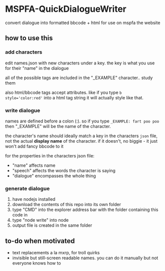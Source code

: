 # MSPFA-QuickDialogueWriter
convert dialogue into formatted bbcode + html for use on mspfa the website

## how to use this

### add characters
edit names.json with new characters under a key. the key is what you use for their "name" in the dialogue

all of the possible tags are included in the "_EXAMPLE" character.. study them

also html/bbcode tags accept attributes. like if you type `b style='color:red'` into a html tag string it will actually style like that.

### write dialogue
names are defined before a colon (:). so if you type `_EXAMPLE: fart poo poo` then "_EXAMPLE" will be the name of the character.

the character's name should ideally match a key in the characters `json` file, not the actual **display name** of the character. if it doesn't, no biggie - it just won't add fancy bbcode to it

for the properties in the characters json file:
* "name" affects name
* "speech" affects the words the character is saying
* "dialogue" encompasses the whole thing

### generate dialogue
1. have nodejs installed
2. download the contents of this repo into its own folder
4. type "CMD" into the explorer address bar with the folder containing this code in
5. type "node write" into node
6. output file is created in the same folder

## to-do when motivated
* text replacements a la mxrp, for troll quirks
* invisible but still-screen readable names. you can do it manually but not everyone knows how to
